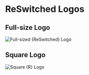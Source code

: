 # ReSwitched Logos

## Full-size Logo

![Full-sized {ReSwitched} Logo](https://raw.githubusercontent.com/reswitched/logos/master/reswitched/full/full.png)

## Square Logo

![Square {R} Logo](https://raw.githubusercontent.com/reswitched/logos/master/reswitched/square/square.png)

